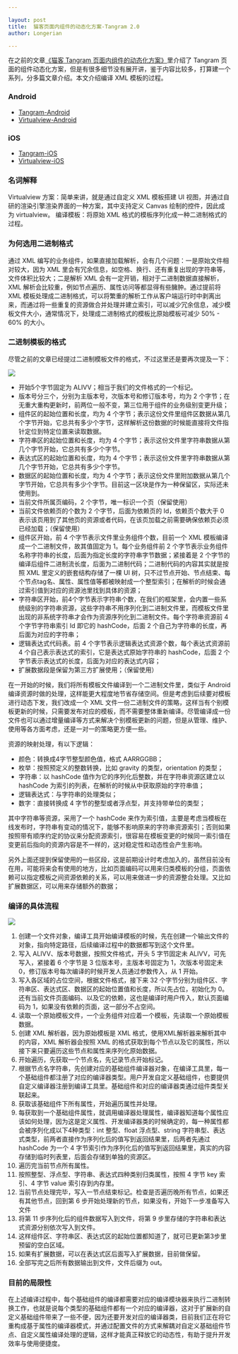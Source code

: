```yaml
---

layout: post
title:  猫客页面内组件的动态化方案-Tangram 2.0
author: Longerian

---
```


在之前的文章[《猫客 Tangram 页面内组件的动态化方案》](http://pingguohe.net/2017/12/07/Tangram-2.html)里介绍了 Tangram 页面的组件动态化方案，但是有很多细节没有展开讲，鉴于内容比较多，打算建一个系列，分多篇文章介绍。本文介绍编译 XML 模板的过程。

### Android

+ [Tangram-Android](https://github.com/alibaba/Tangram-Android)
+ [Virtualview-Android](https://github.com/alibaba/Virtualview-Android)

### iOS

+ [Tangram-iOS](https://github.com/alibaba/Tangram-iOS)
+ [Virtualview-iOS](https://github.com/alibaba/VirtualView-iOS)


### 名词解释

Virtualview 方案：简单来讲，就是通过自定义 XML 模板搭建 UI 视图，并通过自研的渲染引擎渲染界面的一种方案，其中支持定义 Canvas 绘制的控件，因此成为 virtualview。
编译模板：将原始 XML 格式的模板序列化成一种二进制格式的过程。

### 为何选用二进制格式

通过 XML 编写的业务组件，如果直接加载解析，会有几个问题：一是原始文件相对较大，因为 XML 里会有冗余信息，如空格、换行、还有重复出现的字符串等，文件体积比较大；二是解析 XML 会有一定开销，相对于二进制数据直接解析，XML 解析会比较重，例如节点遍历、属性访问等都显得有些臃肿。通过提前将 XML 模板处理成二进制格式，可以将繁重的解析工作从客户端运行时中剥离出来，而通过将一些重复的资源做合并处理并建立索引，可以减少冗余信息，减少模板文件大小，通常情况下，处理成二进制格式的模板比原始模板可减少 50% - 60% 的大小。

### 二进制模板的格式

尽管之前的文章已经提过二进制模板文件的格式，不过这里还是要再次提及一下：

![](https://gw.alicdn.com/tfs/TB1H9.tg8fH8KJjy1XbXXbLdXXa-1270-300.jpg)

+ 开始5个字节固定为 ALIVV；相当于我们的文件格式的一个标记。
+ 版本号分三个，分别为主版本号，次版本号和修订版本号，均为 2 个字节；在无重大重构更新时，前两位一般不变，第三位用于组件的业务级别变更升级；
+ 组件区的起始位置和长度，均为 4 个字节；表示这份文件里组件区数据从第几个字节开始，它总共有多少个字节，这样解析这份数据的时候能直接将文件指针定位到特定位置来读取数据。
+ 字符串区的起始位置和长度，均为 4 个字节；表示这份文件里字符串数据从第几个字节开始，它总共有多少个字节。
+ 表达式区的起始位置和长度，均为 4 个字节；表示这份文件里字符串数据从第几个字节开始，它总共有多少个字节。
+ 数据区的起始位置和长度，均为 4 个字节；表示这份文件里附加数据从第几个字节开始，它总共有多少个字节。目前这一区块是作为一种保留区，实际还未使用到。
+ 当前文件所属页编码，2 个字节，唯一标识一个页（保留使用）
+ 当前文件依赖页的个数为 2 个字节，后面为依赖页的 Id，依赖页个数大于 0 表示该页用到了其他页的资源或者代码，在该页加载之前需要确保依赖页必须已经加载；（保留使用）
+ 组件区开始，前 4 个字节表示文件里业务组件个数，目前一个 XML 模板编译成一个二进制文件，故其值固定为 1。每个业务组件前 2 个字节表示业务组件名称字符串的长度，后面为指定长度的字符串字节数据；紧接着是 2 个字节的编译后组件二进制流长度，后面为二进制代码；二进制代码的内容其实就是按照 XML 里定义的嵌套结构存储了一棵 UI 树，只不过节点开始、节点结束、每个节点tag名、属性、属性值等都被映射成一个整型索引；在解析的时候会通过索引值到对应的资源池里找到具体的资源；
+ 字符串区开始，前4个字节表示字符串个数，在我们的框架里，会内置一些系统级别的字符串资源，这些字符串不用序列化到二进制文件里，而模板文件里出现的非系统字符串才会作为资源序列化到二进制文件。每个字符串资源前 4 个字节字符串索引 Id 即它的 hashCode，后面 2 个自己为字符串的长度，再后面为对应的字符串；
+ 逻辑表达式代码表。前 4 个字节表示逻辑表达式资源个数，每个表达式资源前 4 个自己表示表达式的索引，它是表达式原始字符串的 hashCode，后面 2 个字节表示表达式的长度，后面为对应的表达式内容；
+ 扩展数据段是保留为第三方扩展使用；（保留使用）

在一开始的时候，我们将所有模板文件编译到一个二进制文件里，类似于 Android 编译资源时做的处理，这样能更大程度地节省存储空间。但是考虑到后续要对模板进行动态下发，我们改成一个 XML 文件一份二进制文件的策略，这样当有个别模板更新的时候，只需要发布对应的模板，而不需要整体重新编译。尽管编译成一份文件也可以通过增量编译等方式来解决个别模板更新的问题，但是从管理、维护、使用等各方面考虑，还是一对一的策略更方便一些。

资源的映射处理，有以下逻辑：

+ 颜色：转换成4字节整型颜色值，格式 AARRGGBB；+ 枚举：按照预定义的整数转换，比如 gravity 的类型，orientation 的类型；+ 字符串：以 hashCode 值作为它的序列化后整数，并在字符串资源区建立以 hashCode 为索引的列表，在解析的时候从中获取原始的字符串值；+ 逻辑表达式：与字符串的处理类似；
+ 数字：直接转换成 4 字节的整型或者浮点型，并支持带单位的类型；

其中字符串等资源，采用了一个 hashCode 来作为索引值，主要是考虑当模板在线发布时，字符串有变动的情况下，能够不影响原来的字符串资源索引；否则如果按照带有顺序约定的协议来分配资源索引，很容易在模板变更的时候同一索引值在变更前后指向的资源内容是不一样的，这对稳定性和动态性会产生影响。

另外上面还提到保留使用的一些区段，这是前期设计时考虑加入的，虽然目前没有在用，可能将来会有使用的地方，比如页面编码可以用来归类模板的分组，页面依赖可以指定模板之间资源依赖的关系，可以用来做进一步的资源整合处理。又比如扩展数据区，可以用来存储额外的数据；

### 编译的具体流程

![](https://gw.alicdn.com/tfs/TB1wrm0hb_I8KJjy1XaXXbsxpXa-664-1730.jpg)

1.	创建一个文件对象，编译工具开始编译模板的时候，先在创建一个输出文件的对象，指向特定路径，后续编译过程中的数据都写到这个文件里。2.	写入 ALIVV、版本号数据，按照文件格式，开头 5 字节固定未 ALIVV，可先写入，紧接着 6 个字节是 3 位版本号，主版本号固定为 1，次版本号固定未 0，修订版本号每次编译的时候开发人员通过参数传入，从 1 开始。3.	写入各区域的占位空间，根据文件格式，接下来 32 个字节分别为组件区、字符串区、表达式区、数据区的起始位置值和长度，所以先占位，初始化为 0。还有当前文件页面编码、以及它的依赖，这也是编译时用户传入，默认页面编码为 1，如果没有依赖的页面，这一部分不占空间。4.	读取一个原始模板文件，一个业务组件对应着一个模板，先读取一个原始模板数据。5.	创建 XML 解析器，因为原始模板是 XML 格式，使用XML解析器来解析其中的内容，XML 解析器会按照 XML 的格式获取到每个节点以及它的属性，所以接下来只要遍历这些节点和属性来序列化原始数据。6.	开始遍历，先获取一个节点名，先记录节点开始标记。7.	根据节点名字符串，先创建对应的基础组件编译器对象，在编译工具里，每一个基础组件都注册了对应的编译器类型。用户开发自定义基础组件，也要提供自定义编译器注册到编译工具里。基础组件和对应的编译器类通过组件类型关联起来。8.	获取该基础组件下所有属性，开始遍历属性并处理。9.	每获取到一个基础组件属性，就调用编译器处理属性，编译器知道每个属性应该如何处理，因为这是定义属性、开发编译器类的时候确定的，每一种属性都会被序列化成以下4种类型：int 整型、float 浮点型、string 字符串型、表达式类型，前两者直接作为序列化后的值写到返回结果里，后两者先通过 hashCode 为一个 4 字节索引作为序列化后的值写到返回结果里，真实的内容存储到临时列表里，后面会存储到单独的资源区。10.	遍历完当前节点所有属性。11.	按照整型、浮点型、字符串、表达式四种类别归类属性，按照 4 字节 key 索引、4 字节 value 索引存到内存里。12.	当前节点处理完毕，写入一节点结束标记。检查是否遍历晚所有节点，如果还有其他节点，回到第 6 步开始处理新的节点，如果没有，开始下一步准备写入文件13.	将第 11 步序列化后的组件数据写入到文件，将第 9 步里存储的字符串和表达式资源分别依次写入到文件。14.	这样组件区、字符串区、表达式区的起始位置都知道了，就可已更新第3步里预留的空白区域。15.	如果有扩展数据，可以在表达式区后面写入扩展数据，目前做保留。16.	全部写完之后所有数据输出到文件，文件后缀为 out。

### 目前的局限性
在上述编译过程中，每个基础组件的编译都需要对应的编译模块器来执行二进制转换工作，也就是说每个类型的基础组件都有一个对应的编译器，这对于扩展新的自定义基础组件带来了一些不便，因为还要开发对应的编译器类，目前我们正在将它重构成基于属性的编译器模式，并通过配置文件的方式来解耦对自定义基础组件节点、自定义属性编译处理的逻辑，这样才能真正释放它的动态性，有助于提升开发效率与使用便捷度。
